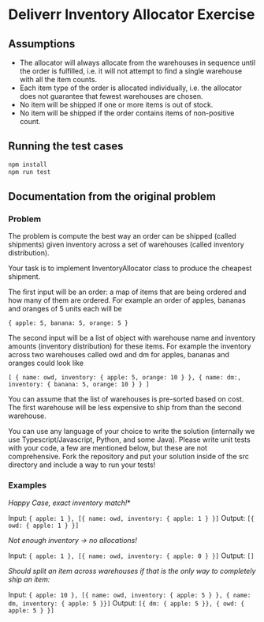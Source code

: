 # Deliverr Inventory Allocator Exercise

## Assumptions
- The allocator will always allocate from the warehouses in sequence until the order is fulfilled, i.e. it will not attempt to find a single warehouse with all the item counts.
- Each item type of the order is allocated individually, i.e. the allocator does not guarantee that fewest warehouses are chosen.
- No item will be shipped if one or more items is out of stock.
- No item will be shipped if the order contains items of non-positive count.

## Running the test cases
```sh
npm install
npm run test
```

## Documentation from the original problem

### Problem

The problem is compute the best way an order can be shipped (called shipments) given inventory across a set of warehouses (called inventory distribution).

Your task is to implement InventoryAllocator class to produce the cheapest shipment.

The first input will be an order: a map of items that are being ordered and how many of them are ordered. For example an order of apples, bananas and oranges of 5 units each will be

`{ apple: 5, banana: 5, orange: 5 }`

The second input will be a list of object with warehouse name and inventory amounts (inventory distribution) for these items. For example the inventory across two warehouses called owd and dm for apples, bananas and oranges could look like

`[
    {
    	name: owd,
    	inventory: { apple: 5, orange: 10 }
    },
    {
    	name: dm:,
    	inventory: { banana: 5, orange: 10 }
    }
]`

You can assume that the list of warehouses is pre-sorted based on cost. The first warehouse will be less expensive to ship from than the second warehouse.

You can use any language of your choice to write the solution (internally we use Typescript/Javascript, Python, and some Java). Please write unit tests with your code, a few are mentioned below, but these are not comprehensive. Fork the repository and put your solution inside of the src directory and include a way to run your tests!

### Examples

*Happy Case, exact inventory match!**

Input: `{ apple: 1 }, [{ name: owd, inventory: { apple: 1 } }]`
Output: `[{ owd: { apple: 1 } }]`

*Not enough inventory -> no allocations!*

Input: `{ apple: 1 }, [{ name: owd, inventory: { apple: 0 } }]`
Output: `[]`

*Should split an item across warehouses if that is the only way to completely ship an item:*

Input: `{ apple: 10 }, [{ name: owd, inventory: { apple: 5 } }, { name: dm, inventory: { apple: 5 }}]`
Output: `[{ dm: { apple: 5 }}, { owd: { apple: 5 } }]`

